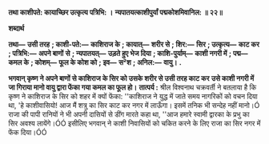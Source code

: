 **तथा काशीपते: कायाच्छिर उत्कृत्य पत्रिभि: ।** **न्यपातयत्काशीपुर्यां पद्मकोशमिवानिल: ॥ २२॥** 

**शब्दार्थ** 

**तथा—** **उसी तरह** **; काशी-पते:—** **काशिराज के** **; कायात्—** **शरीर से** **; शिर:—** **सिर** **; उत्कृत्य—** **काट कर** **; पत्रिभि:—** **अपने बाणों** **से** **; न्यपातयत्—** **उड़ते हुए भेज दिया** **; काशि-पुर्याम्—** **काशी नगरी में** **; पद्म—** **कमल के** **; कोशम्—** **फूल के कोश को** **; इव—** **स²श** **; अनिल:—** **वायु।** **.** 

**भगवान् कृष्ण ने अपने बाणों से काशिराज के सिर को उसके शरीर से उसी तरह काट कर** **उसे काशी नगरी में जा गिराया मानो वायु द्वारा फेंका गया कमल का फूल हो।** **तात्पर्य :** श्रील विश्वनाथ चक्रवर्ती ने बतलाया है कि कृष्ण ने काशिराज के सिर को शहर में क्यों फेंका: ''काशिराज ने युद्ध में जाते समय नागरिकों को वचन दिया था, 'हे काशीवासियो! आज मैं शत्रु का सिर काट कर नगर में लाऊँगा। इसमें तनिक भी सन्देह नहीं मानो।Ó राजा की पापी रानियों ने भी अपनी दासियों से डींग मारते कहा था, ''आज हमारे स्वामी द्वारका के प्रभु का सिर अवश्य लायेंगे।ÓÓ इसीलिए भगवान् ने काशी निवासियों को चकित करने के लिए राजा का सिर नगर में फेंक दिया।ÓÓ  
